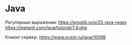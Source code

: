 # Java

Регулярные выражения:
https://proglib.io/p/25-java-regex
https://metanit.com/java/tutorial/7.4.php

Клиент сервер: 
https://www.pvsm.ru/java/10098
